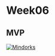 # Week06
## MVP
[![Mindorks](https://img.shields.io/badge/mindorks-opensource-blue.svg)](https://mindorks.com/open-source-projects)
